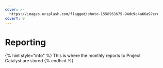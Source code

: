 ```yaml
---
cover: >-
  https://images.unsplash.com/flagged/photo-1558963675-94dc9c4a66a9?crop=entropy&cs=tinysrgb&fm=jpg&ixid=MnwxOTcwMjR8MHwxfHNlYXJjaHwyfHxyZXBvcnR8ZW58MHx8fHwxNjU5OTEyNTE3&ixlib=rb-1.2.1&q=80
coverY: 0
---
```


# Reporting

{% hint style="info" %}
This is where the monthly reports to Project Catalyst are stored
{% endhint %}
